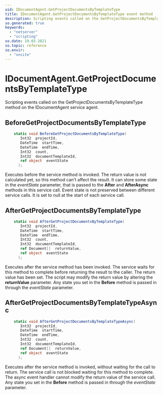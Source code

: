 ```yaml
---
uid: IDocumentAgent-GetProjectDocumentsByTemplateType
title: IDocumentAgent.GetProjectDocumentsByTemplateType event method
description: Scripting events called on the GetProjectDocumentsByTemplateType method on the IDocumentAgent service agent.
so.generated: true
keywords:
  - "netserver"
  - "scripting"
so.date: 19.03.2021
so.topic: reference
so.envir:
  - "onsite"
---
```

# IDocumentAgent.GetProjectDocumentsByTemplateType

Scripting events called on the <see cref='M:SuperOffice.CRM.Services.IDocumentAgent.GetProjectDocumentsByTemplateType'>GetProjectDocumentsByTemplateType</see> method on the <see cref='IDocumentAgent'>IDocumentAgent</see>  service agent.

## BeforeGetProjectDocumentsByTemplateType
```cs
    static void BeforeGetProjectDocumentsByTemplateType(
       Int32  projectId,
       DateTime  startTime,
       DateTime  endTime,
       Int32  count,
       Int32  documentTemplateId,
       ref object  eventState
      );
```
Executes before the service method is invoked.
The return value is not calculated yet, so this method can't affect the result.
It can store some state in the *eventState* parameter, that is passed to the **After** and **AfterAsync** methods in this service call.
Event state is not preserved between different service calls. It is set to null at the start of each service call.
## AfterGetProjectDocumentsByTemplateType
```cs
    static void AfterGetProjectDocumentsByTemplateType(
       Int32  projectId,
       DateTime  startTime,
       DateTime  endTime,
       Int32  count,
       Int32  documentTemplateId,
       ref Document[]  returnValue,
       ref object  eventState
      );
```
Executes after the service method has been invoked. The service waits for this method to complete before returning the result to the caller.
The return value has been set. The script may modify the return value by altering the **returnValue** parameter.
Any state you set in the **Before** method is passed in through the *eventState* parameter.
## AfterGetProjectDocumentsByTemplateTypeAsync
```cs
    static void AfterGetProjectDocumentsByTemplateTypeAsync(
       Int32  projectId,
       DateTime  startTime,
       DateTime  endTime,
       Int32  count,
       Int32  documentTemplateId,
       ref Document[]  returnValue,
       ref object  eventState
      );
```
Executes after the service method is invoked, without waiting for the call to return.
The service call is not blocked waiting for this method to complete.
The async event handler cannot modify the return value of the service call.
Any state you set in the **Before** method is passed in through the *eventState* parameter.

